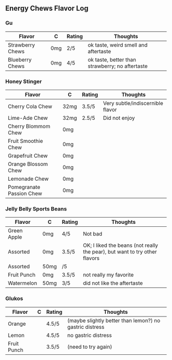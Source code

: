 
## Energy Chews Flavor Log

### Gu

| Flavor | C  | Rating | Thoughts |
|--------|----|--------|----------|
| Strawberry Chews | 0mg | 2/5 | ok taste, weird smell and aftertaste |
| Blueberry Chews | 0mg | 4/5 | ok taste, better than strawberry; no aftertaste |

### Honey Stinger

| Flavor | C  | Rating | Thoughts |
|--------|----|--------|----------|
| Cherry Cola Chew | 32mg | 3.5/5 | Very subtle/indiscernible flavor |
| Lime-Ade Chew | 32mg | 2.5/5 | Did not enjoy |
| Cherry Blommom Chew | 0mg | | |
| Fruit Smoothie Chew | 0mg | | |
| Grapefruit Chew | 0mg | | |
| Orange Blossom Chew | 0mg | | |
| Lemonade Chew | 0mg | | |
| Pomegranate Passion Chew | 0mg | | |

### Jelly Belly Sports Beans

| Flavor | C  | Rating | Thoughts |
|--------|----|--------|----------|
| Green Apple | 0mg | 4/5 | Not bad |
| Assorted | 0mg | 3.5/5 | OK; I liked the beans (not really the pear), but want to try other flavors |
| Assorted | 50mg | /5 | | 
| Fruit Punch | 0mg | 3.5/5 | not really my favorite | 
| Watermelon | 50mg | 3/5 | did not like the aftertaste |

### Glukos

| Flavor | C  | Rating | Thoughts |
|--------|----|--------|----------|
| Orange | | 4.5/5 | (maybe slightly better than lemon?) no gastric distress |
| Lemon | | 4.5/5 | no gastric distress |
| Fruit Punch | | 3.5/5 | (need to try again) |
